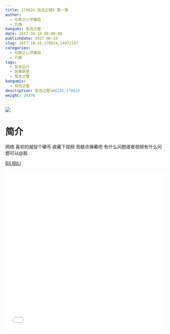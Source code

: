 ```yaml
---
title: 170624 有吉之壁8 第一弹
author: 
  - 伦敦之心字幕组
  - 九條
bangumi: 有吉之壁
date: 2017-10-16 00:00:00
publishdate: 2017-06-24
slug: 2017-10-16_170624_14971197
categories: 
  - 伦敦之心字幕组
  - 九條
tags: 
  - 有吉弘行
  - 佐藤栞里
  - 有吉之壁
bangumis: 
  - 有吉之壁
description: 有吉之壁&#8226;170624
weight: 29376
---
```


![](https://i.imgur.com/4kvPV4F.jpg)

# 简介  
网络 
喜欢的就投个硬币 收藏下视频 贡献点弹幕吧 有什么问题或者视频有什么问题可以@我

  [BILIBILI](https://www.bilibili.com/video/av14971197/)


  <iframe src="//www.bilibili.com/html/html5player.html?cid=24388854&aid=14971197" width="100%" height="500" frameborder="0" allowfullscreen="allowfullscreen"></iframe>
